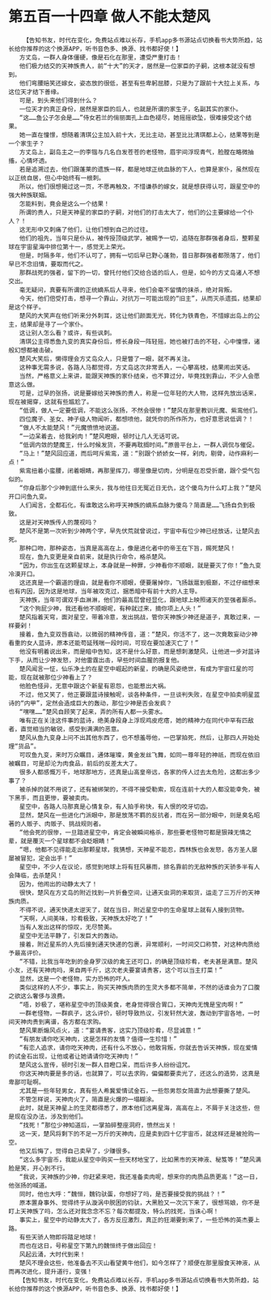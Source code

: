 # 第五百一十四章 做人不能太楚风
        【告知书友，时代在变化，免费站点难以长存，手机app多书源站点切换看书大势所趋，站长给你推荐的这个换源APP，听书音色多、换源、找书都好使！】
       方丈岛，一群人身体僵硬，像是石化在那里，遭受严重打击！
       他们极力结交的天神族贵人，前“十大”的天才，居然是一位家臣的子嗣，这根本就没有想到。
       他们弯腰赔笑还嫁女，姿态放的很低，甚至有些卑躬屈膝，只是为了跟前十大拉上关系，与这位天才结下善缘。
       可是，到头来他们得到什么？
       一位天才的真正身份，居然是家臣的后人，也就是所谓的家生子，名副其实的家仆。
       “这……鱼公子怎会是……”侍女若兰的俏丽面孔上血色褪尽，她摇摇欲坠，很难接受这个结果。
       她一直在憧憬，想随着清琪公主加入前十大，无比主动，甚至比比清琪都上心，结果等到是一个家生子？
       方丈岛上，副岛主之一的李锴与几名白发苍苍的老怪物，眉宇间浮现青气，脸膛在略微抽搐，心情坏透。
       若是追溯过去，他们跟蓬莱的遗族一样，都是地球正统血脉的下人，也算是家仆，虽然现在以正统自居，但心中始终有一根刺。
       所以，他们很想揭过这一页，不愿再触及，不惜谦恭的嫁女，就是想获得认可，跟星空中的强大种族联姻。
       怎能料到，竟会是这么一个结果！
       所谓的贵人，只是天神星的家臣的子嗣，对他们的打击太大了，他们的公主要嫁给一个仆人？！
       这无形中又刺痛了他们，让他们想到自己的过往。
       他们的祖先，当年只是仆从，被传授顶级武学，被赐予一切，追随在那群强者身后，整颗星球在宇宙星海中排位第十一，感觉无上荣光。
       但是，时隔多年，他们不认可了，拥有一切后早已野心蓬勃，昔日那群强者都殒落了，他们早已不念旧情，要取而代之。
       那群战死的强者，留下的一切，曾托付他们交给合适的后人，但是，如今的方丈岛诸人不想交出。
       毫无疑问，真要有所谓的正统嫡系后人寻来，他们会毫不留情的抹杀，绝对背叛。
       今天，他们倍受打击，想寻一个靠山，对抗万一可能出现的“旧主”，从而灭杀遗孤，结果却是这个样子。
       楚风的大笑声在他们听来分外刺耳，这让他们颜面无光，转化为铁青色，不惜嫁出岛上的公主，结果却是寻了一个家仆。
       这让别人怎么看？或许，有些讽刺。
       清琪公主得悉鱼九变的真实身份后，修长身段一阵轻摇，她也被打击的不轻，心中憧憬，诸般幻想都被击破。
       楚风大笑后，懒得理会方丈岛众人，只是瞥了一眼，就不再关注。
       这种事无需多说，各路人马都觉得，方丈岛这次非常丢人，一心攀高枝，结果闹出笑话。
       当然，严格意义上来讲，能跟天神族的家仆结亲，也不算过分，毕竟找到靠山，不少人会愿意这么做。
       可是，过早的张扬，说是要嫁给天神族的贵人，称是一位年轻的大人物，这样先放出话来，现在被揭穿，这就有些尴尬了。
       “低调，做人一定要低调，不能这么张扬，不然会很惨！”楚风在那里教训元魔、紫鸾他们。
       四位魔子、圣女、神子级人物闻听，都想喷他，就凭你的所作所为，也好意思说低调？！
       “做人不太能楚风！”元魔愤愤地说道。
       “一边呆着去，给我剁肉！”楚风瞪眼，顿时让几人无话可说。
       “低调内敛的楚魔王，什么时候发货，不要再耽搁时间。”原兽平台上，一群人调侃与催促。
       “马上！”楚风回应道，而后呵斥紫鸾，道：“别跟个娇娇女一样，剁肉，剔骨，动作麻利一点！”
       紫鸾扭着小蛮腰，闭着眼睛，再那里挥刀，哪里像是切肉，分明是在忍受折磨，跟个受气包似的。
       “你身后那个少神到底什么来头，我与他往日无冤近日无仇，这个傻鸟为什么盯上我？”楚风开口问鱼九变。
       人们闻言，全都石化，有谁敢这么称呼天神族的嫡系血脉为傻鸟？简直是……飞扬自负到极致。
       这是对天神族传人的蔑视吗？
       楚风不是第一次听到少神两个字，早先伏荒就曾说过，宇宙中有位少神已经放话，让楚风去死。
       那种口吻，那种姿态，当真是高高在上，像是进化者中的帝王在下旨，赐死楚风！
       现在，鱼九变更是亲自前来，就是执行命令，格杀楚风。
       “因为，你出生在这颗星球上，本身就是一种罪，少神看你不顺眼，就是要灭了你！”鱼九变冷漠开口。
       这还真是一个霸道的理由，就是看你不顺眼，便要屠掉你，飞扬跋扈到极巅，不过仔细想来也有内因，因为这是地球，当年被攻克过，据悉暗中有前十大的人主导。
       天神族，当年可谓双手血淋淋，他们的最高层曾经显化，跟地球上映照诸天的至强者厮杀。
       “这个狗屁少神，我还看他不顺眼呢，有种就过来，摘你项上人头！”
       楚风指着天穹，面对星空，带着冷意，发出挑战，管你天神族少神还是道子，真敢过来，一样要剁！
       接着，鱼九变双唇翕动，以微弱的精神传音，道：“楚风，你活不了，这一次竟敢妄动少神看重的女人蓝诗，原本还能苟延残喘一段时间，可现在要加速灭亡了！”
       他没有明着说出来，而是暗中告知，这不是什么好意，而是想刺激楚风，让他进一步对蓝诗下手，从而让少神发怒，对他雷霆出击，早些时间血腥的报复他。
       楚风闻言一怔，仙乐净土的在星空中崛起的新星，的确是风姿绝世，有成为宇宙红星的可能，现在就被那位少神看上了？
       他脸色怪异，无意中跟这个新星有恩怨，也能惹出大祸。
       不过，他又笑了，他正要跟蓝诗接触呢，谈各种条件，一旦谈判失败，在星空中拍卖明星蓝诗的“内甲”，定然会造成巨大的轰动，那位少神是否会发疯？
       “嘿嘿……”楚风自顾笑了起来，弄的所有人都一头雾水。
       唯有正在关注这件事的蓝诗，绝美身段身上浮现鸡皮疙瘩，她的精神力在同代中罕有匹敌者，直觉相当的敏锐，感受到满满的恶意。
       楚风从鱼九变身上问不出其他东西了，也不想羞辱他，一巴掌拍死，然后，让那四人开始处理“货品”。
       可叹鱼九变，来时万众瞩目，通体璀璨，黄金发丝飞舞，如同一尊年轻的神祇，而现在依旧被瞩目，可是却沦为肉食品，前后的反差太大了。
       很多人都感慨万千，地球那地方，还真是山高皇帝远，各家的传人过去太危险，这都出多少事了？
       被杀掉的就不用说了，还有被绑架的，不得不接受勒索，现在连前十大的人都没能幸免，被下黑手，而且更惨，要被卖肉。
       星空中，各路人马那真是心情复杂，有人拍手称快，有人恨的咬牙切齿。
       显然，楚风在一些进化门派眼中，那是放荡不羁的反抗者，而在另一部分眼中，则是臭名昭著的人贩子、肉贩子、挑战规则者。
       “他会死的很惨，一旦踏进星空中，肯定会被瞬间格杀，那些要老怪物可都是狠辣无情之辈，就是覆灭一个星球都不会眨眼睛！”
       “嗯，他都不见得能走出那颗星球，我猜想，天神星不能忍，西林族也会发怒，各方圣人屡屡被冒犯，定会出手！”
       星空中，不少人在议论，感觉到地球上将有狂风暴雨，排名靠前的无敌种族的天骄多半有人会降临，去杀楚风！
       因为，他闹出的动静太大了！
       很快，楚风在方丈岛的附近找到一片折叠空间，让通天虫洞的来取货，运走了三万斤的天神族肉质。
       不得不说，通天快递太逆天了，就在当日，附近星空中的生命星球上就有人接到货物。
       “天啊，人间美味，珍肴极致，天神族太好吃了！”
       当有人发出这样的惊叹，无尽赞美。
       星空中无法平静了，引发巨大的轰动。
       接着，附近星系的人先后接到通天快递的包裹，异常顺利，一时间交口称赞，对这种肉质给予最高评价。
       “不错，比我当年吃到的金身罗汉级的禽王还可口，的确是顶级珍肴，老夫甚是满意。楚风小友，还有天神肉吗，来自两千斤，这次老夫要宴请贵客，这个可以当主打菜！”
       显然，这是一个老怪物，实力恐怖的吓人。
       类似这样的人不少，事实上，购买天神族肉质的生灵大多都不简单，不然的话谁会为了口腹之欲这么奢侈与浪费。
       “唔，妙极了，堪称星空中的顶级美食，老身觉得很合胃口，天神肉无愧是宝肉啊！”
       一群老怪物，一群疯子，这么评价，顿时导致热议，引发轩然大波，轰动到宇宙各地，一时间天神肉贵到离谱，各方都在求购。
       楚风果断煽风点火，道：“宴请贵客，这实乃顶级珍肴，尽显诚意！”
       “有朋友请你吃天神肉，这是怎样的友情？值得一生珍惜！”
       “有恋人追求，请你吃天神肉，还有什么不放心，他敢背叛，你就去告诉天神族，现在爱情的试金石出现，让他或者让她请请你吃天神肉！”
       楚风这么宣传，顿时引发一群人目瞪口呆，而后许多人纷纷诅咒。
       你这天神肉要是多的话，也就算了，可以去求购，偏偏都要卖光了，还这么的造势，这真是卑鄙可耻啊。
       尤其是一些年轻男女，真有些人希冀爱情试金石，一些怨男怨女简直为此想要撕了楚风。
       不管怎样说，天神肉火了，简直是火爆的一塌糊涂。
       此时，就是天神星上的生灵都得悉了，原本他们远离星海，高高在上，不屑于关注这些，但是现在没办法，涉及到他们。
       “找死！”那位少神知道后，一掌拍碎整座洞府，愤然出关！
       这一天，楚风将剩下的不足一万斤的天神肉，应是卖到四十亿宇宙币，就这样还是被抢购一空。
       他又后悔了，觉得自己卖早了，少赚很多。
       “这么多宇宙币，我能从星空中购买一些天材地宝了，比如黑市的天神液、秘笈等！”楚风满脸是笑，开心到不行。
       “我说，天神族的少神，你赶紧来吧，我还准备卖肉呢，想来你的肉质品质更高！”这一日，他张扬的喊道。
       同时，他也大呼：“魏恒，魏钧驮蛋，你想好了吗，是否要接受我的挑战？！”
       原本置身事外、觉得终于从漩涡中脱困的钧驮，大黑脸又一次沉下来了，很想骂娘，你不是盯上天神族了吗，怎么还对我念念不忘？每次都提及，特么的找死，当诛心啊！
       事实上，星空中的动静太大了，各方反应激烈，真正的狂潮要到来了，一些恐怖的英杰要上路。
       有些天骄人物即将踏足地球！
       而也在这日，号称星空下第九的魏恒终于做出回应！
       风起云涌，大时代到来！
       楚风不理会这些，他准备去不灭山看望黄牛他们，如今怎样了？顺便在那里服食天神液，从而再次进化，提升道行，变强！
       【告知书友，时代在变化，免费站点难以长存，手机app多书源站点切换看书大势所趋，站长给你推荐的这个换源APP，听书音色多、换源、找书都好使！】